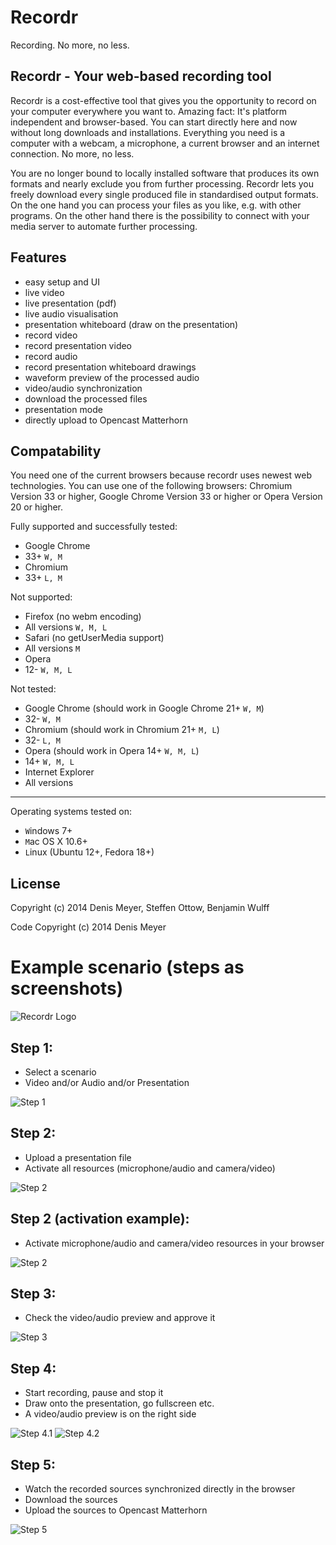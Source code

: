 Recordr
======

Recording. No more, no less.

Recordr - Your web-based recording tool
------
Recordr is a cost-effective tool that gives you the opportunity to record on your computer everywhere you want to.
Amazing fact: It's platform independent and browser-based. You can start directly here and now without long downloads and installations.
Everything you need is a computer with a webcam, a microphone, a current browser and an internet connection. No more, no less.

You are no longer bound to locally installed software that produces its own formats and nearly exclude you from further processing. Recordr lets you freely download every single produced file in standardised output formats.
On the one hand you can process your files as you like, e.g. with other programs.
On the other hand there is the possibility to connect with your media server to automate further processing.

Features
------
- easy setup and UI
- live video
- live presentation (pdf)
- live audio visualisation
- presentation whiteboard (draw on the presentation)
- record video
- record presentation video
- record audio
- record presentation whiteboard drawings
- waveform preview of the processed audio
- video/audio synchronization
- download the processed files
- presentation mode
- directly upload to Opencast Matterhorn

Compatability
------
You need one of the current browsers because recordr uses newest web technologies. You can use one of the following browsers:
Chromium Version 33 or higher, Google Chrome Version 33 or higher or Opera Version 20 or higher.

Fully supported and successfully tested:

- Google Chrome
- 33+ `W, M`
- Chromium
- 33+ `L, M`

Not supported:

- Firefox (no webm encoding)
- All versions `W, M, L`
- Safari (no getUserMedia support)
- All versions `M`
- Opera
- 12- `W, M, L`

Not tested:

- Google Chrome (should work in Google Chrome 21+ `W, M`)
- 32- `W, M`
- Chromium (should work in Chromium 21+ `M, L`)
- 32- `L, M`
- Opera (should work in Opera 14+ `W, M, L`)
- 14+ `W, M, L`
- Internet Explorer
- All versions

---
Operating systems tested on:

- `W`indows 7+
- `M`ac OS X 10.6+
- `L`inux (Ubuntu 12+, Fedora 18+)

License
------

Copyright (c) 2014 Denis Meyer, Steffen Ottow, Benjamin Wulff

Code Copyright (c) 2014 Denis Meyer

Example scenario (steps as screenshots)
======
![Recordr Logo](Screenshots/screenshot_recordr_1.png "Recordr Logo")

Step 1:
------
- Select a scenario
- Video and/or Audio and/or Presentation

![Step 1](Screenshots/screenshot_recordr_2.png "Step 1")

Step 2:
------
- Upload a presentation file
- Activate all resources (microphone/audio and camera/video)

![Step 2](Screenshots/screenshot_recordr_3.png "Step 2")

Step 2 (activation example):
------
- Activate microphone/audio and camera/video resources in your browser

![Step 2](Screenshots/screenshot_recordr_4.png "Step 2")

Step 3:
------
- Check the video/audio preview and approve it

![Step 3](Screenshots/screenshot_recordr_5.png "Step 3")

Step 4:
------
- Start recording, pause and stop it
- Draw onto the presentation, go fullscreen etc.
- A video/audio preview is on the right side

![Step 4.1](Screenshots/screenshot_recordr_6.png "Step 4.1")
![Step 4.2](Screenshots/screenshot_recordr_7.png "Step 4.2")

Step 5:
------
- Watch the recorded sources synchronized directly in the browser
- Download the sources
- Upload the sources to Opencast Matterhorn

![Step 5](Screenshots/screenshot_recordr_8.png "Step 5")
